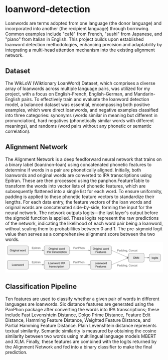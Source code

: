 # loanword-detection
Loanwords are terms adopted from one language (the donor language) and incorporated into another (the recipient language) through borrowing. Common examples include "café" from French, "sushi" from Japanese, and "piano" from Italian in English. This project builds upon established loanword detection methodologies, enhancing precision and adaptability by integrating a multi-head attention mechanism into the existing alignment network.

## Dataset
The WikLoW (Wiktionary LoanWord) Dataset, which comprises a diverse array of loanwords across multiple language pairs, was utilized for my project, with a focus on English-French, English-German, and Mandarin-English pairs. To effectively train and evaluate the loanword detection model, a balanced dataset was essential, encompassing both positive examples, which were direct loanwords, and negative examples classified into three categories: synonyms (words similar in meaning but different in pronunciation), hard negatives (phonetically similar words with different meanings), and randoms (word pairs without any phonetic or semantic correlation).

## Alignment Network
The Alignment Network is a deep feedforward neural network that trains on a binary label (loan/non-loan) using concatenated phonetic features to determine if words in a pair are phonetically aligned. Initially, both loanwords and original words are converted to IPA transcriptions using Epitran. These are then processed using the panphon.FeatureTable to transform the words into vector lists of phonetic features, which are subsequently flattened into a single list for each word. To ensure uniformity, padding is applied to these phonetic feature vectors to standardize their lengths. For each data entry, the feature vectors of the loan words and original words are concatenated side-by-side, forming the input for the neural network. The network outputs logits—the last layer's output before the sigmoid function is applied. These logits represent the raw predictions of the network, indicating the likelihood of each word pair being a loanword, without scaling them to probabilities between 0 and 1. The pre-sigmoid logit value then serves as a comprehensive alignment score between the two words.
![Alt text](https://github.com/eddieguo-1128/loanword-detection/blob/main/img/Alignment%20Network.png)

## Classification Pipeline
Ten features are used to classify whether a given pair of words in different languages are loanwords. Six distance features are generated using the PanPhon package after converting the words into IPA transcriptions; these include Fast Levenshtein Distance, Dolgo Prime Distance, Feature Edit Distance, Hamming Feature Distance, Weighted Feature Distance, and Partial Hamming Feature Distance. Plain Levenshtein distance represents textual similarity. Semantic similarity is measured by obtaining the cosine similarity between two words using multilingual language models MBERT and XLM. Finally, these features are combined with the logits returned by the Alignment Network and fed into a binary classifier to make the final prediction.
